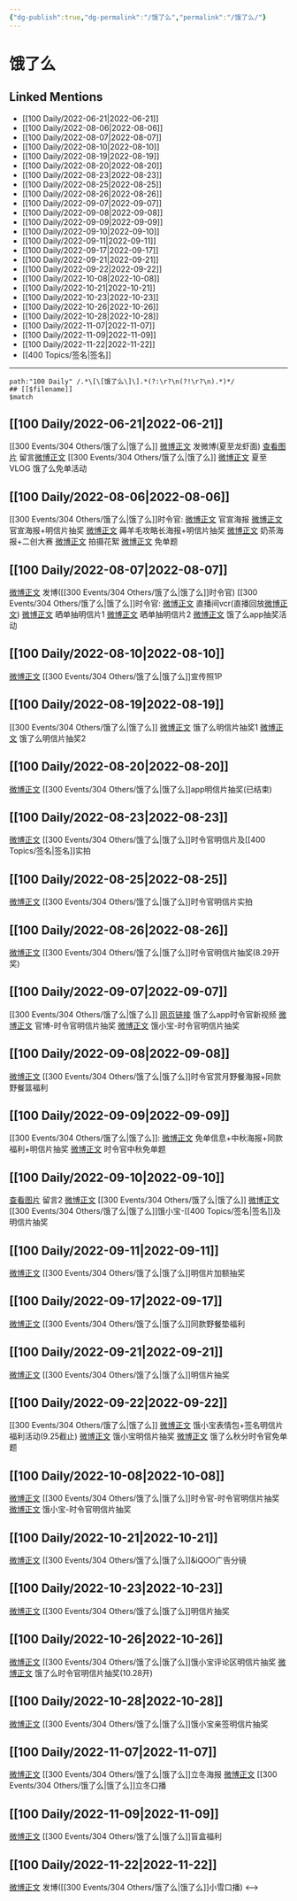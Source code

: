 ```yaml
---
{"dg-publish":true,"dg-permalink":"/饿了么","permalink":"/饿了么/"}
---
```


# 饿了么

## Linked Mentions
- [[100 Daily/2022-06-21\|2022-06-21]]
- [[100 Daily/2022-08-06\|2022-08-06]]
- [[100 Daily/2022-08-07\|2022-08-07]]
- [[100 Daily/2022-08-10\|2022-08-10]]
- [[100 Daily/2022-08-19\|2022-08-19]]
- [[100 Daily/2022-08-20\|2022-08-20]]
- [[100 Daily/2022-08-23\|2022-08-23]]
- [[100 Daily/2022-08-25\|2022-08-25]]
- [[100 Daily/2022-08-26\|2022-08-26]]
- [[100 Daily/2022-09-07\|2022-09-07]]
- [[100 Daily/2022-09-08\|2022-09-08]]
- [[100 Daily/2022-09-09\|2022-09-09]]
- [[100 Daily/2022-09-10\|2022-09-10]]
- [[100 Daily/2022-09-11\|2022-09-11]]
- [[100 Daily/2022-09-17\|2022-09-17]]
- [[100 Daily/2022-09-21\|2022-09-21]]
- [[100 Daily/2022-09-22\|2022-09-22]]
- [[100 Daily/2022-10-08\|2022-10-08]]
- [[100 Daily/2022-10-21\|2022-10-21]]
- [[100 Daily/2022-10-23\|2022-10-23]]
- [[100 Daily/2022-10-26\|2022-10-26]]
- [[100 Daily/2022-10-28\|2022-10-28]]
- [[100 Daily/2022-11-07\|2022-11-07]]
- [[100 Daily/2022-11-09\|2022-11-09]]
- [[100 Daily/2022-11-22\|2022-11-22]]
- [[400 Topics/签名\|签名]]


---

```expander
path:"100 Daily" /.*\[\[饿了么\]\].*(?:\r?\n(?!\r?\n).*)*/
## [[$filename]]
$match
```
## [[100 Daily/2022-06-21\|2022-06-21]]
[[300 Events/304 Others/饿了么\|饿了么]]
[微博正文](https://m.weibo.cn/1736988591/4782865373467470) 发微博(夏至龙虾面) 
[查看图片](https://wx1.sinaimg.cn/large/0088n2Pggy1h3g936jf70j30yi07tdgf.jpg) 留言[微博正文](https://m.weibo.cn/1282440983/4782864275608665)
[[300 Events/304 Others/饿了么\|饿了么]] 
[微博正文](https://m.weibo.cn/7478855230/4782911465721488) 夏至VLOG
[](https://m.weibo.cn/1282440983/4782878980571465) 饿了么免单活动
## [[100 Daily/2022-08-06\|2022-08-06]]
[[300 Events/304 Others/饿了么\|饿了么]]时令官:
[微博正文](https://m.weibo.cn/1282440983/4799398947852204) 官宣海报
[微博正文](https://m.weibo.cn/7756461320/4799416177789809) 官宣海报+明信片抽奖
[微博正文](https://m.weibo.cn/7756461320/4799433336950311) 薅羊毛攻略长海报+明信片抽奖
[微博正文](https://m.weibo.cn/2606197387/4799423752438578) 奶茶海报+二创大赛
[微博正文](https://m.weibo.cn/2606197387/4799484619660643) 拍摄花絮
[微博正文](https://m.weibo.cn/1282440983/4799589284057413) 免单题
## [[100 Daily/2022-08-07\|2022-08-07]]
[微博正文](https://m.weibo.cn/1736988591/4799761637444779) 发博([[300 Events/304 Others/饿了么\|饿了么]]时令官)
[[300 Events/304 Others/饿了么\|饿了么]]时令官:
[微博正文](https://m.weibo.cn/1786590437/4799877680470532) 直播间vcr(直播回放[微博正文](https://m.weibo.cn/7756461320/4799781790550430))
[微博正文](https://m.weibo.cn/7756461320/4799840394149963) 晒单抽明信片1
[微博正文](https://m.weibo.cn/2606197387/4799884454268462) 晒单抽明信片2
[微博正文](https://m.weibo.cn/5248300719/4799761587374077) 饿了么app抽奖活动
## [[100 Daily/2022-08-10\|2022-08-10]]
[微博正文](https://m.weibo.cn/2606197387/4800903582324257) [[300 Events/304 Others/饿了么\|饿了么]]宣传照1P
## [[100 Daily/2022-08-19\|2022-08-19]]
[[300 Events/304 Others/饿了么\|饿了么]]
[微博正文](https://m.weibo.cn/7756461320/4804227194422501) 饿了么明信片抽奖1
[微博正文](https://m.weibo.cn/7756461320/4804298989635435) 饿了么明信片抽奖2
## [[100 Daily/2022-08-20\|2022-08-20]]
[微博正文](https://weibo.com/detail/4804545613923842) [[300 Events/304 Others/饿了么\|饿了么]]app明信片抽奖(已结束)
## [[100 Daily/2022-08-23\|2022-08-23]]
[微博正文](https://m.weibo.cn/7756461320/4805604101587567) [[300 Events/304 Others/饿了么\|饿了么]]时令官明信片及[[400 Topics/签名\|签名]]实拍
## [[100 Daily/2022-08-25\|2022-08-25]]
[微博正文](https://m.weibo.cn/2606197387/4806366826599346) [[300 Events/304 Others/饿了么\|饿了么]]时令官明信片实拍
## [[100 Daily/2022-08-26\|2022-08-26]]
[微博正文](https://weibo.com/detail/4806803462032051) [[300 Events/304 Others/饿了么\|饿了么]]时令官明信片抽奖(8.29开奖) 

## [[100 Daily/2022-09-07\|2022-09-07]]
[[300 Events/304 Others/饿了么\|饿了么]]
[网页链接](https://weibo.cn/sinaurl?u=https%3A%2F%2Ftb.ele.me%2Fwow%2Falsc%2Fmod%2Fc1474c7db25accb9ab49ddf3%3FtargetUrl%3Deleme%253A%252F%252Fweb%253Furl%253Dhttps%25253A%25252F%25252Ftb.ele.me%25252Fwow%25252Falsc%25252Fmod%25252F08dbbc4625a17b5abe697462%25253FchInfo%25253Dch_ele__chsub_all%2526_ltraffic_share%253Dweibo) 饿了么app时令官新视频
[微博正文](https://m.weibo.cn/7756461320/4811037449130771) 官博-时令官明信片抽奖
[微博正文](https://m.weibo.cn/2606197387/4811101641907341) 饿小宝-时令官明信片抽奖
## [[100 Daily/2022-09-08\|2022-09-08]]
[微博正文](https://m.weibo.cn/1282440983/4811365921590220) [[300 Events/304 Others/饿了么\|饿了么]]时令官赏月野餐海报+同款野餐篮福利
## [[100 Daily/2022-09-09\|2022-09-09]]
[[300 Events/304 Others/饿了么\|饿了么]]:
[微博正文](https://m.weibo.cn/7756461320/4811912707048294) 免单信息+中秋海报+同款福利+明信片抽奖
[微博正文](https://m.weibo.cn/1282440983/4811912501533867) 时令官中秋免单题
## [[100 Daily/2022-09-10\|2022-09-10]]
[查看图片](https://wx1.sinaimg.cn/large/0088n2Pggy1h61xd7v5pij30yi0asaao.jpg) 留言2 [微博正文](https://m.weibo.cn/1282440983/4811912501533867) [[300 Events/304 Others/饿了么\|饿了么]]
[微博正文](https://weibo.com/2606197387/M55jf4NHF) [[300 Events/304 Others/饿了么\|饿了么]]饿小宝-[[400 Topics/签名\|签名]]及明信片抽奖
## [[100 Daily/2022-09-11\|2022-09-11]]
[微博正文](https://m.weibo.cn/2606197387/4812251188691455) [[300 Events/304 Others/饿了么\|饿了么]]明信片加额抽奖
## [[100 Daily/2022-09-17\|2022-09-17]]
[微博正文](https://m.weibo.cn/2606197387/4814737768187303) [[300 Events/304 Others/饿了么\|饿了么]]同款野餐垫福利
## [[100 Daily/2022-09-21\|2022-09-21]]
[微博正文](https://weibo.com/detail/4816189748417400) [[300 Events/304 Others/饿了么\|饿了么]]明信片抽奖
## [[100 Daily/2022-09-22\|2022-09-22]]
[[300 Events/304 Others/饿了么\|饿了么]]
[微博正文](https://m.weibo.cn/2606197387/4816431176485448) 饿小宝表情包+签名明信片福利活动(9.25截止)
[微博正文](https://m.weibo.cn/2606197387/4816557672236541) 饿小宝明信片抽奖
[微博正文](https://m.weibo.cn/1282440983/4816623582318802) 饿了么秋分时令官免单题
## [[100 Daily/2022-10-08\|2022-10-08]]
[微博正文](http://weibo.com/7756461320/M9kAOyazH) [[300 Events/304 Others/饿了么\|饿了么]]时令官-时令官明信片抽奖
[微博正文](http://weibo.com/2606197387/M9nzWCCi4) 饿小宝-时令官明信片抽奖
## [[100 Daily/2022-10-21\|2022-10-21]]
[微博正文](https://weibo.com/1876242391/MbeQN6mSe) [[300 Events/304 Others/饿了么\|饿了么]]&iQOO广告分镜
## [[100 Daily/2022-10-23\|2022-10-23]]
[微博正文](https://m.weibo.cn/7756461320/4827729133834902) [[300 Events/304 Others/饿了么\|饿了么]]明信片抽奖
## [[100 Daily/2022-10-26\|2022-10-26]]
[微博正文](http://weibo.com/2606197387/Mc7wReRlf) [[300 Events/304 Others/饿了么\|饿了么]]饿小宝评论区明信片抽奖
[微博正文](http://weibo.com/7756461320/Mc71pzjqr) 饿了么时令官明信片抽奖(10.28开)
## [[100 Daily/2022-10-28\|2022-10-28]]
[微博正文](http://weibo.com/2606197387/McqjHer7Q) [[300 Events/304 Others/饿了么\|饿了么]]饿小宝亲签明信片抽奖

## [[100 Daily/2022-11-07\|2022-11-07]]
[微博正文](http://weibo.com/5117812753/MdSVY44wj) [[300 Events/304 Others/饿了么\|饿了么]]立冬海报
[微博正文](http://weibo.com/5117812753/MdWx4Esq0) [[300 Events/304 Others/饿了么\|饿了么]]立冬口播
## [[100 Daily/2022-11-09\|2022-11-09]]
[微博正文](http://weibo.com/1282440983/MeePR2rFr) [[300 Events/304 Others/饿了么\|饿了么]]盲盒福利
## [[100 Daily/2022-11-22\|2022-11-22]]
[微博正文](http://weibo.com/1736988591/MgaINnaov) 发博([[300 Events/304 Others/饿了么\|饿了么]]小雪口播)
<-->
